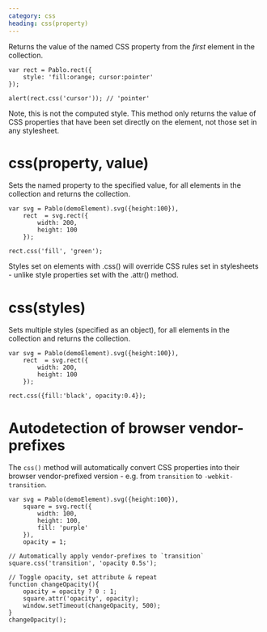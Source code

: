 ```yaml
---
category: css
heading: css(property)
---
```


Returns the value of the named CSS property from the _first_ element in the collection.

    var rect = Pablo.rect({
        style: 'fill:orange; cursor:pointer'
    });

    alert(rect.css('cursor')); // 'pointer'

Note, this is not the computed style. This method only returns the value of CSS properties that have been set directly on the element, not those set in any stylesheet.


# css(property, value)

Sets the named property to the specified value, for all elements in the collection and returns the collection.

    var svg = Pablo(demoElement).svg({height:100}),
        rect  = svg.rect({
            width: 200,
            height: 100
        });

    rect.css('fill', 'green');

Styles set on elements with .css() will override CSS rules set in stylesheets - unlike style properties set with the .attr() method.


# css(styles)

Sets multiple styles (specified as an object), for all elements in the collection and returns the collection.

    var svg = Pablo(demoElement).svg({height:100}),
        rect  = svg.rect({
            width: 200,
            height: 100
        });

    rect.css({fill:'black', opacity:0.4});


# Autodetection of browser vendor-prefixes

The `css()` method will automatically convert CSS properties into their browser vendor-prefixed version - e.g. from `transition` to `-webkit-transition`.

    var svg = Pablo(demoElement).svg({height:100}),
        square = svg.rect({
            width: 100,
            height: 100,
            fill: 'purple'
        }),
        opacity = 1;

    // Automatically apply vendor-prefixes to `transition`
    square.css('transition', 'opacity 0.5s');

    // Toggle opacity, set attribute & repeat
    function changeOpacity(){
        opacity = opacity ? 0 : 1;
        square.attr('opacity', opacity);
        window.setTimeout(changeOpacity, 500);
    }
    changeOpacity();
